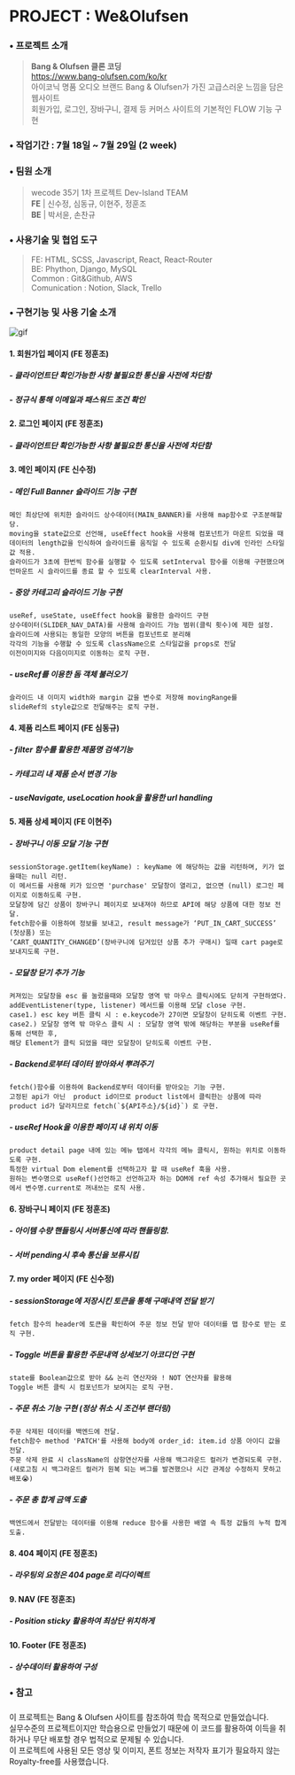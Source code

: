 

# PROJECT : We&Olufsen

### • 프로젝트 소개
>**Bang & Olufsen 클론 코딩**  
https://www.bang-olufsen.com/ko/kr  
아이코닉 명품 오디오 브랜드 Bang & Olufsen가 가진 고급스러운 느낌을 담은 웹사이트  
회원가입, 로그인, 장바구니, 결제 등	커머스 사이트의 기본적인 FLOW 기능 구현

### • 작업기간 : 7월 18일 ~ 7월 29일 (2 week)

### • 팀원 소개
> wecode 35기 1차 프로젝트 Dev-Island TEAM   
  **FE** | 신수정, 심동규, 이현주, 정훈조  
  **BE** | 박서윤, 손찬규
 
### • 사용기술 및 협업 도구  
> FE: HTML, SCSS, Javascript, React, React-Router  
> BE: Phython, Django, MySQL  
> Common : Git&Github, AWS  
> Comunication : Notion, Slack, Trello  

### • 구현기능 및 사용 기술 소개 
![gif](https://user-images.githubusercontent.com/62737638/181909170-2f7bf398-dba9-4a8e-a60e-96a455406961.gif)

#### 1. 회원가입 페이지 (FE 정훈조)
##### - 클라이언트단 확인가능한 사항 불필요한 통신을 사전에 차단함
##### - 정규식 통해 이메일과 패스워드 조건 확인

#### 2. 로그인 페이지 (FE 정훈조)
##### - 클라이언트단 확인가능한 사항 불필요한 통신을 사전에 차단함
 
####  3. 메인 페이지 (FE 신수정)
##### - 메인 Full Banner 슬라이드 기능 구현  
```
메인 최상단에 위치한 슬라이드 상수데이터(MAIN_BANNER)를 사용해 map함수로 구조분해할당.     
moving을 state값으로 선언해, useEffect hook을 사용해 컴포넌트가 마운트 되었을 때    
데이터의 length값을 인식하여 슬라이드를 움직일 수 있도록 순환시킬 div에 인라인 스타일 값 적용.    
슬라이드가 3초에 한번씩 함수를 실행할 수 있도록 setInterval 함수를 이용해 구현했으며    
언마운트 시 슬라이드를 종료 할 수 있도록 clearInterval 사용.    
```   
##### - 중앙 카테고리 슬라이드 기능 구현  
```
useRef, useState, useEffect hook을 활용한 슬라이드 구현    
상수데이터(SLIDER_NAV_DATA)를 사용해 슬라이드 가능 범위(클릭 횟수)에 제한 설정.  
슬라이드에 사용되는 동일한 모양의 버튼을 컴포넌트로 분리해    
각각의 기능을 수행할 수 있도록 className으로 스타일값을 props로 전달  
이전이미지와 다음이미지로 이동하는 로직 구현.   
```
##### - useRef를 이용한 돔 객체 불러오기  
```
슬라이드 내 이미지 width와 margin 값을 변수로 저장해 movingRange를  
slideRef의 style값으로 전달해주는 로직 구현.  
```
#### 4. 제품 리스트 페이지 (FE 심동규)
##### - filter 함수를 활용한 제품명 검색기능  
##### - 카테고리 내 제품 순서 변경 기능  
##### - useNavigate, useLocation hook을 활용한 url handling  
  
#### 5. 제품 상세 페이지 (FE 이현주)
##### - 장바구니 이동 모달 기능 구현
```
sessionStorage.getItem(keyName) : keyName 에 해당하는 값을 리턴하며, 키가 없을때는 null 리턴.  
이 메서드를 사용해 키가 있으면 'purchase' 모달창이 열리고, 없으면 (null) 로그인 페이지로 이동하도록 구현.  
모달창에 담긴 상품이 장바구니 페이지로 보내져야 하므로 API에 해당 상품에 대한 정보 전달.  
fetch함수를 이용하여 정보를 보내고, result message가 ‘PUT_IN_CART_SUCCESS’ (첫상품) 또는  
‘CART_QUANTITY_CHANGED’(장바구니에 담겨있던 상품 추가 구매시) 일때 cart page로 보내지도록 구현.  
```
##### - 모달창 닫기 추가 기능
```
켜져있는 모달창을 esc 를 눌렀을때와 모달창 영역 밖 마우스 클릭시에도 닫히게 구현하였다.  
addEventListener(type, listener) 메서드를 이용해 모달 close 구현.  
case1.) esc key 버튼 클릭 시 : e.keycode가 27이면 모달창이 닫히도록 이벤트 구현.  
case2.) 모달창 영역 밖 마우스 클릭 시 : 모달창 영역 밖에 해당하는 부분을 useRef를 통해 선택한 후,  
해당 Element가 클릭 되었을 때만 모달창이 닫히도록 이벤트 구현.  
``` 
##### - Backend로부터 데이터 받아와서 뿌려주기
```
fetch()함수를 이용하여 Backend로부터 데이터를 받아오는 기능 구현.  
고정된 api가 아닌  product id이므로 product list에서 클릭한는 상품에 따라 product id가 달라지므로 fetch(`${API주소}/${id}`) 로 구현.  
``` 
##### - useRef Hook을 이용한 페이지 내 위치 이동    
```
product detail page 내에 있는 메뉴 탭에서 각각의 메뉴 클릭시, 원하는 위치로 이동하도록 구현. 
특정한 virtual Dom element를 선택하고자 할 때 useRef 훅을 사용.  
원하는 변수명으로 useRef()선언하고 선언하고자 하는 DOM에 ref 속성 추가해서 필요한 곳에서 변수명.current로 꺼내쓰는 로직 사용.
```
#### 6. 장바구니 페이지 (FE 정훈조)
##### - 아이템 수량 핸들링시 서버통신에 따라 핸들링함.
##### - 서버 pending시 후속 통신을 보류시킴
 
#### 7. my order 페이지 (FE 신수정)  
##### - sessionStorage에 저장시킨 토큰을 통해 구매내역 전달 받기  
```
fetch 함수의 header에 토큰을 확인하여 주문 정보 전달 받아 데이터를 맵 함수로 받는 로직 구현.  
```
##### - Toggle 버튼을 활용한 주문내역 상세보기 아코디언 구현
```
state를 Boolean값으로 받아 && 논리 연산자와 ! NOT 연산자를 활용해  
Toggle 버튼 클릭 시 컴포넌트가 보여지는 로직 구현.  
```
##### - 주문 취소 기능 구현 (정상 취소 시 조건부 랜더링)  
```
주문 삭제된 데이터를 백엔드에 전달.  
fetch함수 method 'PATCH'를 사용해 body에 order_id: item.id 상품 아이디 값을 전달.  
주문 삭제 완료 시 className의 삼항연산자를 사용해 백그라운드 컬러가 변경되도록 구현.  
(새로고침 시 백그라운드 컬러가 원복 되는 버그를 발견했으나 시간 관계상 수정하지 못하고 배포😭)  
```
##### - 주문 총 합계 금액 도출   
```
백엔드에서 전달받는 데이터를 이용해 reduce 함수를 사용한 배열 속 특정 값들의 누적 합계 도출.  
```  
  
#### 8. 404 페이지  (FE 정훈조)
##### - 라우팅외 요청은 404 page로 리다이렉트

#### 9. NAV (FE 정훈조)
##### - Position sticky 활용하여 최상단 위치하게 
 
#### 10. Footer (FE 정훈조)
##### - 상수데이터 활용하여 구성
  
    
      
          

### • 참고
#####
이 프로젝트는 Bang & Olufsen 사이트를 참조하여 학습 목적으로 만들었습니다.  
실무수준의 프로젝트이지만 학습용으로 만들었기 때문에 이 코드를 활용하여 이득을 취하거나 무단 배포할 경우 법적으로 문제될 수 있습니다.  
이 프로젝트에 사용된 모든 영상 및 이미지, 폰트 정보는 저작자 표기가 필요하지 않는 Royalty-free를 사용했습니다.  
